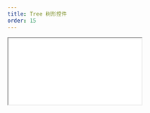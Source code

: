 ```yaml
---
title: Tree 树形控件
order: 15
---
```


<Iframe src="//mc.fusion.design/demos/comp_groups/@alifd/next/tree?theme=@alifd/theme-design-pro" />

